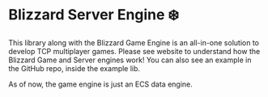 # Blizzard Server Engine ❄️

This library along with the Blizzard Game Engine is an all-in-one solution to develop TCP multiplayer games.
Please see website to understand how the Blizzard Game and Server engines work!
You can also see an example in the GitHub repo, inside the example lib.

As of now, the game engine is just an ECS data engine.

